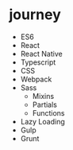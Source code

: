 # journey

* ES6
* React
* React Native
* Typescript
* CSS
* Webpack
* Sass
  * Mixins
  * Partials
  * Functions
* Lazy Loading
* Gulp
* Grunt
